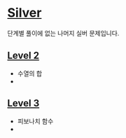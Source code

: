 # [Silver](https://www.acmicpc.net/problemset?sort=no_asc&tier=6%2C7%2C8%2C9%2C10)   
단계별 풀이에 없는 나머지 실버 문제입니다.   
   
   
## [Level 2](https://github.com/ww5702/Swift_Coding_Test/tree/main/BAEKJOON/%F0%9F%93%93%EC%8B%A4%EB%B2%84/Level%202)   
- 수열의 합
- 
## [Level 3](https://github.com/ww5702/Swift_Coding_Test/tree/main/BAEKJOON/%EC%8B%A4%EB%B2%84/Level%203)      
- 피보나치 함수
- 
